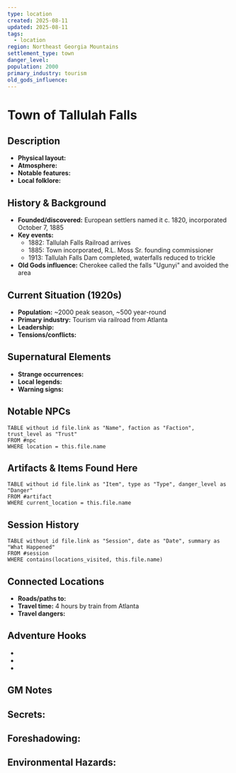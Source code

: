 ```yaml
---
type: location
created: 2025-08-11
updated: 2025-08-11
tags:
  - location
region: Northeast Georgia Mountains
settlement_type: town
danger_level: 
population: 2000
primary_industry: tourism
old_gods_influence:
---
```


# Town of Tallulah Falls

## Description
- **Physical layout:** 
- **Atmosphere:** 
- **Notable features:** 
- **Local folklore:** 

## History & Background
- **Founded/discovered:** European settlers named it c. 1820, incorporated October 7, 1885
- **Key events:** 
  - 1882: Tallulah Falls Railroad arrives
  - 1885: Town incorporated, R.L. Moss Sr. founding commissioner
  - 1913: Tallulah Falls Dam completed, waterfalls reduced to trickle
- **Old Gods influence:** Cherokee called the falls "Ugunyi" and avoided the area

## Current Situation (1920s)
- **Population:** ~2000 peak season, ~500 year-round
- **Primary industry:** Tourism via railroad from Atlanta
- **Leadership:** 
- **Tensions/conflicts:** 

## Supernatural Elements
- **Strange occurrences:** 
- **Local legends:** 
- **Warning signs:** 

## Notable NPCs
```dataview
TABLE without id file.link as "Name", faction as "Faction", trust_level as "Trust"
FROM #npc
WHERE location = this.file.name
```

## Artifacts & Items Found Here
```dataview
TABLE without id file.link as "Item", type as "Type", danger_level as "Danger"
FROM #artifact
WHERE current_location = this.file.name
```

## Session History
```dataview
TABLE without id file.link as "Session", date as "Date", summary as "What Happened"
FROM #session
WHERE contains(locations_visited, this.file.name)
```

## Connected Locations
- **Roads/paths to:** 
- **Travel time:** 4 hours by train from Atlanta
- **Travel dangers:** 

## Adventure Hooks
- 
- 
- 

## GM Notes
**Secrets:**
- 

**Foreshadowing:**
- 

**Environmental Hazards:**
- 